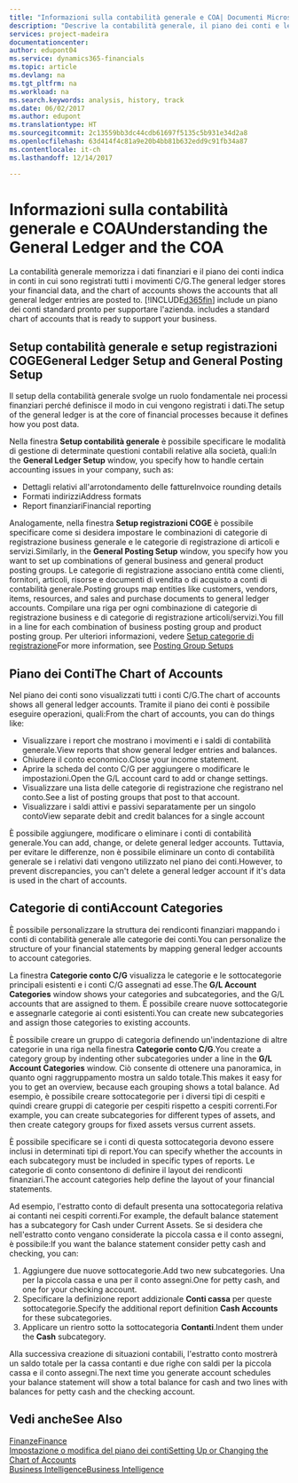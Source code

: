 ```yaml
---
title: "Informazioni sulla contabilità generale e COA| Documenti Microsoft"
description: "Descrive la contabilità generale, il piano dei conti e le categorie dei conti."
services: project-madeira
documentationcenter: 
author: edupont04
ms.service: dynamics365-financials
ms.topic: article
ms.devlang: na
ms.tgt_pltfrm: na
ms.workload: na
ms.search.keywords: analysis, history, track
ms.date: 06/02/2017
ms.author: edupont
ms.translationtype: HT
ms.sourcegitcommit: 2c13559bb3dc44cdb61697f5135c5b931e34d2a8
ms.openlocfilehash: 63d414f4c81a9e20b4bb81b632edd9c91fb34a87
ms.contentlocale: it-ch
ms.lasthandoff: 12/14/2017

---
```

# <a name="understanding-the-general-ledger-and-the-coa"></a><span data-ttu-id="db5e9-103">Informazioni sulla contabilità generale e COA</span><span class="sxs-lookup"><span data-stu-id="db5e9-103">Understanding the General Ledger and the COA</span></span>
<span data-ttu-id="db5e9-104">La contabilità generale memorizza i dati finanziari e il piano dei conti indica in conti in cui sono registrati tutti i movimenti C/G.</span><span class="sxs-lookup"><span data-stu-id="db5e9-104">The general ledger stores your financial data, and the chart of accounts shows the accounts that all general ledger entries are posted to.</span></span> [!INCLUDE[d365fin](includes/d365fin_md.md)]<span data-ttu-id="db5e9-105"> include un piano dei conti standard pronto per supportare l'azienda.</span><span class="sxs-lookup"><span data-stu-id="db5e9-105"> includes a standard chart of accounts that is ready to support your business.</span></span>

## <a name="general-ledger-setup-and-general-posting-setup"></a><span data-ttu-id="db5e9-106">Setup contabilità generale e setup registrazioni COGE</span><span class="sxs-lookup"><span data-stu-id="db5e9-106">General Ledger Setup and General Posting Setup</span></span>
<span data-ttu-id="db5e9-107">Il setup della contabilità generale svolge un ruolo fondamentale nei processi finanziari perché definisce il modo in cui vengono registrati i dati.</span><span class="sxs-lookup"><span data-stu-id="db5e9-107">The setup of the general ledger is at the core of financial processes because it defines how you post data.</span></span>  

<span data-ttu-id="db5e9-108">Nella finestra **Setup contabilità generale** è possibile specificare le modalità di gestione di determinate questioni contabili relative alla società, quali:</span><span class="sxs-lookup"><span data-stu-id="db5e9-108">In the **General Ledger Setup** window, you specify how to handle certain accounting issues in your company, such as:</span></span>  

* <span data-ttu-id="db5e9-109">Dettagli relativi all'arrotondamento delle fatture</span><span class="sxs-lookup"><span data-stu-id="db5e9-109">Invoice rounding details</span></span>  
* <span data-ttu-id="db5e9-110">Formati indirizzi</span><span class="sxs-lookup"><span data-stu-id="db5e9-110">Address formats</span></span>  
* <span data-ttu-id="db5e9-111">Report finanziari</span><span class="sxs-lookup"><span data-stu-id="db5e9-111">Financial reporting</span></span>  

<span data-ttu-id="db5e9-112">Analogamente, nella finestra **Setup registrazioni COGE** è possibile specificare come si desidera impostare le combinazioni di categorie di registrazione business generale e le categorie di registrazione di articoli e servizi.</span><span class="sxs-lookup"><span data-stu-id="db5e9-112">Similarly, in the **General Posting Setup** window, you specify how you want to set up combinations of general business and general product posting groups.</span></span> <span data-ttu-id="db5e9-113">Le categorie di registrazione associano entità come clienti, fornitori, articoli, risorse e documenti di vendita o di acquisto a conti di contabilità generale.</span><span class="sxs-lookup"><span data-stu-id="db5e9-113">Posting groups map entities like customers, vendors, items, resources, and sales and purchase documents to general ledger accounts.</span></span> <span data-ttu-id="db5e9-114">Compilare una riga per ogni combinazione di categorie di registrazione business e di categorie di registrazione articoli/servizi.</span><span class="sxs-lookup"><span data-stu-id="db5e9-114">You fill in a line for each combination of business posting group and product posting group.</span></span> <span data-ttu-id="db5e9-115">Per ulteriori informazioni, vedere [Setup categorie di registrazione](finance-posting-groups.md)</span><span class="sxs-lookup"><span data-stu-id="db5e9-115">For more information, see [Posting Group Setups](finance-posting-groups.md)</span></span>  

## <a name="the-chart-of-accounts"></a><span data-ttu-id="db5e9-116">Piano dei Conti</span><span class="sxs-lookup"><span data-stu-id="db5e9-116">The Chart of Accounts</span></span>
<span data-ttu-id="db5e9-117">Nel piano dei conti sono visualizzati tutti i conti C/G.</span><span class="sxs-lookup"><span data-stu-id="db5e9-117">The chart of accounts shows all general ledger accounts.</span></span> <span data-ttu-id="db5e9-118">Tramite il piano dei conti è possibile eseguire operazioni, quali:</span><span class="sxs-lookup"><span data-stu-id="db5e9-118">From the chart of accounts, you can do things like:</span></span>  

* <span data-ttu-id="db5e9-119">Visualizzare i report che mostrano i movimenti e i saldi di contabilità generale.</span><span class="sxs-lookup"><span data-stu-id="db5e9-119">View reports that show general ledger entries and balances.</span></span>  
* <span data-ttu-id="db5e9-120">Chiudere il conto economico.</span><span class="sxs-lookup"><span data-stu-id="db5e9-120">Close your income statement.</span></span>  
* <span data-ttu-id="db5e9-121">Aprire la scheda del conto C/G per aggiungere o modificare le impostazioni.</span><span class="sxs-lookup"><span data-stu-id="db5e9-121">Open the G/L account card to add or change settings.</span></span>  
* <span data-ttu-id="db5e9-122">Visualizzare una lista delle categorie di registrazione che registrano nel conto.</span><span class="sxs-lookup"><span data-stu-id="db5e9-122">See a list of posting groups that post to that account.</span></span>
* <span data-ttu-id="db5e9-123">Visualizzare i saldi attivi e passivi separatamente per un singolo conto</span><span class="sxs-lookup"><span data-stu-id="db5e9-123">View separate debit and credit balances for a single account</span></span>  

<span data-ttu-id="db5e9-124">È possibile aggiungere, modificare o eliminare i conti di contabilità generale.</span><span class="sxs-lookup"><span data-stu-id="db5e9-124">You can add, change, or delete general ledger accounts.</span></span> <span data-ttu-id="db5e9-125">Tuttavia, per evitare le differenze, non è possibile eliminare un conto di contabilità generale se i relativi dati vengono utilizzato nel piano dei conti.</span><span class="sxs-lookup"><span data-stu-id="db5e9-125">However, to prevent discrepancies, you can't delete a general ledger account if it's data is used in the chart of accounts.</span></span>  

## <a name="account-categories"></a><span data-ttu-id="db5e9-126">Categorie di conti</span><span class="sxs-lookup"><span data-stu-id="db5e9-126">Account Categories</span></span>
<span data-ttu-id="db5e9-127">È possibile personalizzare la struttura dei rendiconti finanziari mappando i conti di contabilità generale alle categorie dei conti.</span><span class="sxs-lookup"><span data-stu-id="db5e9-127">You can personalize the structure of your financial statements by mapping general ledger accounts to account categories.</span></span>  

<span data-ttu-id="db5e9-128">La finestra **Categorie conto C/G** visualizza le categorie e le sottocategorie principali esistenti e i conti C/G assegnati ad esse.</span><span class="sxs-lookup"><span data-stu-id="db5e9-128">The **G/L Account Categories** window shows your categories and subcategories, and the G/L accounts that are assigned to them.</span></span> <span data-ttu-id="db5e9-129">È possibile creare nuove sottocategorie e assegnarle categorie ai conti esistenti.</span><span class="sxs-lookup"><span data-stu-id="db5e9-129">You can create new subcategories and assign those categories to existing accounts.</span></span>  

<span data-ttu-id="db5e9-130">È possibile creare un gruppo di categoria definendo un'indentazione di altre categorie in una riga nella finestra **Categorie conto C/G**.</span><span class="sxs-lookup"><span data-stu-id="db5e9-130">You create a category group by indenting other subcategories under a line in the **G/L Account Categories** window.</span></span> <span data-ttu-id="db5e9-131">Ciò consente di ottenere una panoramica, in quanto ogni raggruppamento mostra un saldo totale.</span><span class="sxs-lookup"><span data-stu-id="db5e9-131">This makes it easy for you to get an overview, because each grouping shows a total balance.</span></span> <span data-ttu-id="db5e9-132">Ad esempio, è possibile creare sottocategorie per i diversi tipi di cespiti e quindi creare gruppi di categorie per cespiti rispetto a cespiti correnti.</span><span class="sxs-lookup"><span data-stu-id="db5e9-132">For example, you can create subcategories for different types of assets, and then create category groups for fixed assets versus current assets.</span></span>  

<span data-ttu-id="db5e9-133">È possibile specificare se i conti di questa sottocategoria devono essere inclusi in determinati tipi di report.</span><span class="sxs-lookup"><span data-stu-id="db5e9-133">You can specify whether the accounts in each subcategory must be included in specific types of reports.</span></span> <span data-ttu-id="db5e9-134">Le categorie di conto consentono di definire il layout dei rendiconti finanziari.</span><span class="sxs-lookup"><span data-stu-id="db5e9-134">The account categories help define the layout of your financial statements.</span></span>  

<span data-ttu-id="db5e9-135">Ad esempio, l'estratto conto di default presenta una sottocategoria relativa ai contanti nei cespiti correnti.</span><span class="sxs-lookup"><span data-stu-id="db5e9-135">For example, the default balance statement has a subcategory for Cash under Current Assets.</span></span> <span data-ttu-id="db5e9-136">Se si desidera che nell'estratto conto vengano considerate la piccola cassa e il conto assegni, è possibile:</span><span class="sxs-lookup"><span data-stu-id="db5e9-136">If you want the balance statement consider petty cash and checking, you can:</span></span>  

1. <span data-ttu-id="db5e9-137">Aggiungere due nuove sottocategorie.</span><span class="sxs-lookup"><span data-stu-id="db5e9-137">Add two new subcategories.</span></span> <span data-ttu-id="db5e9-138">Una per la piccola cassa e una per il conto assegni.</span><span class="sxs-lookup"><span data-stu-id="db5e9-138">One for petty cash, and one for your checking account.</span></span>  
2. <span data-ttu-id="db5e9-139">Specificare la definizione report addizionale **Conti cassa** per queste sottocategorie.</span><span class="sxs-lookup"><span data-stu-id="db5e9-139">Specify the additional report definition **Cash Accounts** for these subcategories.</span></span>  
3. <span data-ttu-id="db5e9-140">Applicare un rientro sotto la sottocategoria **Contanti**.</span><span class="sxs-lookup"><span data-stu-id="db5e9-140">Indent them under the **Cash** subcategory.</span></span>  

<span data-ttu-id="db5e9-141">Alla successiva creazione di situazioni contabili, l'estratto conto mostrerà un saldo totale per la cassa contanti e due righe con saldi per la piccola cassa e il conto assegni.</span><span class="sxs-lookup"><span data-stu-id="db5e9-141">The next time you generate account schedules your balance statement will show a total balance for cash and two lines with balances for petty cash and the checking account.</span></span>  

## <a name="see-also"></a><span data-ttu-id="db5e9-142">Vedi anche</span><span class="sxs-lookup"><span data-stu-id="db5e9-142">See Also</span></span>
[<span data-ttu-id="db5e9-143">Finanze</span><span class="sxs-lookup"><span data-stu-id="db5e9-143">Finance</span></span>](finance.md)  
[<span data-ttu-id="db5e9-144">Impostazione o modifica del piano dei conti</span><span class="sxs-lookup"><span data-stu-id="db5e9-144">Setting Up or Changing the Chart of Accounts</span></span>](finance-setup-chart-accounts.md)  
[<span data-ttu-id="db5e9-145">Business Intelligence</span><span class="sxs-lookup"><span data-stu-id="db5e9-145">Business Intelligence</span></span>](bi.md)  

